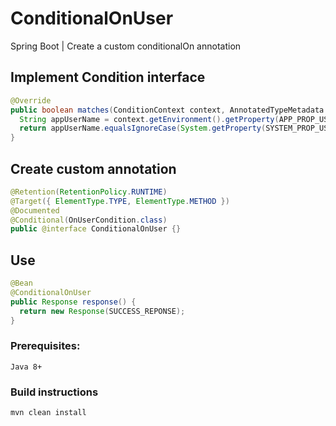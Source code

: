 # ConditionalOnUser
Spring Boot | Create a custom conditionalOn annotation

## Implement Condition interface
```java 
@Override
public boolean matches(ConditionContext context, AnnotatedTypeMetadata metadata) {
  String appUserName = context.getEnvironment().getProperty(APP_PROP_USERNAME, DEFAULT_USER);
  return appUserName.equalsIgnoreCase(System.getProperty(SYSTEM_PROP_USERNAME));
}
``` 
    
## Create custom annotation
 ```java  
 @Retention(RetentionPolicy.RUNTIME)
 @Target({ ElementType.TYPE, ElementType.METHOD })
 @Documented
 @Conditional(OnUserCondition.class)
 public @interface ConditionalOnUser {}
 ```   
## Use
```java 
@Bean
@ConditionalOnUser
public Response response() {
  return new Response(SUCCESS_REPONSE);
}
```

### Prerequisites:
    Java 8+

### Build instructions
    mvn clean install
